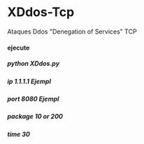 # XDdos-Tcp
Ataques Ddos "Denegation of Services" TCP
#### ejecute 
##### python XDdos.py
##### ip 1.1.1.1 Ejempl
##### port 8080  Ejempl
##### package 10 or 200
##### time 30

